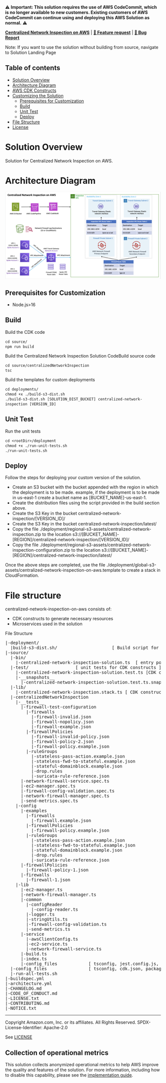 ⚠️ __Important: This solution requires the use of AWS CodeCommit, which is no longer available to new customers. Existing customers of AWS CodeCommit can continue using and deploying this AWS Solution as normal.__ ⚠️

**[Centralized Network Inspection on AWS](https://aws.amazon.com/solutions/implementations/centralized-network-inspection-on-aws)** | **[🚧 Feature request](https://github.com/aws-solutions/centralized-network-inspection-on-aws/issues/new?assignees=&labels=feature-request%2C+enhancement&template=feature_request.md&title=)** | **[🐛 Bug Report](https://github.com/aws-solutions/centralized-network-inspection-on-aws/issues/new?assignees=&labels=bug%2C+triage&template=bug_report.md&title=)**

Note: If you want to use the solution without building from source, navigate to Solution Landing Page

## Table of contents

- [Solution Overview](#solution-overview)
- [Architecture Diagram](#architecture-diagram)
- [AWS CDK Constructs](#aws-solutions-constructs)
- [Customizing the Solution](#customizing-the-solution)
  - [Prerequisites for Customization](#prerequisites-for-customization)
  - [Build](#build)
  - [Unit Test](#unit-test)
  - [Deploy](#deploy)
- [File Structure](#file-structure)
- [License](#license)

<a name="solution-overview"></a>
# Solution Overview
Solution for Centralized Network Inspection on AWS.

<a name="architecture-diagram"></a>
# Architecture Diagram
![Architecture Diagram](./source/architecture.png)

<a name="prerequisites-for-customization"></a>
## Prerequisites for Customization
* Node.js>16

<a name="build"></a>
## Build
Build the CDK code
```
cd source/
npm run build
```

Build the Centralized Network Inspection Solution CodeBuild source code
```
cd source/centralizedNetworkInspection
tsc 
```

Build the templates for custom deployments

```
cd deployments/
chmod +x ./build-s3-dist.sh
./build-s3-dist.sh [SOLUTION_DIST_BUCKET] centralized-network-inspection [VERSION_ID]
```

<a name="unit-test"></a>
## Unit Test
Run the unit tests 

```
cd <rootDir>/deployment
chmod +x ./run-unit-tests.sh
./run-unit-tests.sh
```

<a name="deploy"></a>
## Deploy
Follow the steps for deploying your custom version of the solution.
* Create an S3 bucket with the bucket appended with the region in which the deployment is to be made. example, if the deployment is to be made in us-east-1 create a bucket name as [BUCKET_NAME]-us-east-1.
* Create the distribution files using the script provided in the build section above.
* Create the S3 Key in the bucket centralized-network-inspection/[VERSION_ID]/
* Create the S3 Key in the bucket centralized-network-inspection/latest/
* Copy the file ./deployment/regional-s3-assets/centralized-network-inspection.zip to the location s3://[BUCKET_NAME]-[REGION]/centralized-network-inspection/[VERSION_ID]/
* Copy the file ./deployment/regional-s3-assets/centralized-network-inspection-configuration.zip to the location s3://[BUCKET_NAME]-[REGION]/centralized-network-inspection/latest/

Once the above steps are completed, use the file ./deployment/global-s3-assets/centralized-network-inspection-on-aws.template to create a stack in CloudFormation.


<a name="file-structure"></a>
# File structure

centralized-network-inspection-on-aws consists of:

- CDK constructs to generate necessary resources
- Microservices used in the solution

File Structure

<pre>
|-deployment/
  |build-s3-dist.sh/                     [ Build script for create the distribution for the solution.]
|-source/
  |-bin/
    |-centralized-network-inspection-solution.ts  [ entry point for CDK app ]
  |-test/                  [ unit tests for CDK constructs ] 
    |-centralized-network-inspection-solution.test.ts [CDK construct for the solution.]
    |-__snapshots__
      |-centralized-network-inspection-solution.test.ts.snap [CDK construct template snapshot of unit testing.]
  |-lib/
    |-centralized-network-inspection.stack.ts [ CDK construct for the solution. ]
  |-centralizedNetworkInspection
    |-__tests__
      |-firewall-test-configuration
        |-firewalls
          |-firewall-invalid.json
          |-firewall-nopolicy.json
          |-firewall-example.json
        |-firewallPolicies
          |-firewall-invalid-policy.json
          |-firewall-policy-2.json
          |-firewall-policy.example.json
        |-ruleGroups
          |-stateless-pass-action.example.json
          |-stateless-fwd-to-stateful.example.json
          |-stateful-domainblock.example.json
          |-drop.rules
          |-suricata-rule-reference.json
      |-network-firewall-service.spec.ts
      |-ec2-manager.spec.ts
      |-firewall-config-validation.spec.ts
      |-network-firewall-manager.spec.ts
      |-send-metrics.spec.ts
    |-config
      |-examples
        |-firewalls
          |-firewall.example.json
        |-firewallPolicies
          |-firewall-policy.example.json
        |-ruleGroups
          |-stateless-pass-action.example.json
          |-stateless-fwd-to-stateful.example.json
          |-stateful-domainblock.example.json
          |-drop.rules
          |-suricata-rule-reference.json
      |-firewallPolicies
        |-firewall-policy-1.json
      |-firewalls
        |-firewall-1.json
    |-lib
      |-ec2-manager.ts
      |-network-firewall-manager.ts
      |-common
        |-configReader
          |-config-reader.ts
        |-logger.ts
        |-stringUtils.ts
        |-firewall-config-validation.ts
        |-send-metrics.ts
      |-service
        |-awsClientConfig.ts
        |-ec2-service.ts
        |-network-firewall-service.ts
      |-build.ts
      |-index.ts
      |-config_files            [ tsconfig, jest.config.js, package.json etc. ]
  |-config_files                [ tsconfig, cdk.json, package.json etc. ]
  |-run-all-tests.sh
|-buildspec.yml
|-architecture.yml
|-CHANGELOG.md
|-CODE_OF_CONDUCT.md
|-LICENSE.txt
|-CONTRIBUTING.md
|-NOTICE.txt
</pre>

<a name="license"></a>
***

Copyright Amazon.com, Inc. or its affiliates. All Rights Reserved.
SPDX-License-Identifier: Apache-2.0

See [LICENSE](https://github.com/aws-solutions/centralized-network-inspection-on-aws/blob/master/LICENSE.txt) 

## Collection of operational metrics

This solution collects anonymized operational metrics to help AWS improve the quality and features of the solution. For more information, including how to disable this capability, please see the [implementation guide](https://docs.aws.amazon.com/solutions/latest/centralized-network-inspection-on-aws/reference.html).


